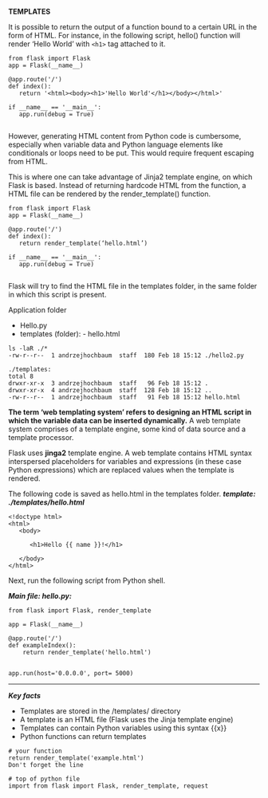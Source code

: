 
**TEMPLATES**

It is possible to return the output of a function bound to a certain URL in the form of HTML. For instance, in the following script, hello() function will render ‘Hello World’ with ```<h1>``` tag attached to it.

```
from flask import Flask
app = Flask(__name__)

@app.route('/')
def index():
   return '<html><body><h1>'Hello World'</h1></body></html>'

if __name__ == '__main__':
   app.run(debug = True)
   
```
   
However, generating HTML content from Python code is cumbersome, especially when variable data and Python language elements like conditionals or loops need to be put. This would require frequent escaping from HTML.

This is where one can take advantage of Jinja2 template engine, on which Flask is based. Instead of returning hardcode HTML from the function, a HTML file can be rendered by the render_template() function.

```
from flask import Flask
app = Flask(__name__)

@app.route('/')
def index():
   return render_template(‘hello.html’)

if __name__ == '__main__':
   app.run(debug = True)
   
```
Flask will try to find the HTML file in the templates folder, in the same folder in which this script is present.

Application folder
- Hello.py
- templates (folder):
      - hello.html
      
```
ls -laR ./*
-rw-r--r--  1 andrzejhochbaum  staff  180 Feb 18 15:12 ./hello2.py

./templates:
total 8
drwxr-xr-x  3 andrzejhochbaum  staff   96 Feb 18 15:12 .
drwxr-xr-x  4 andrzejhochbaum  staff  128 Feb 18 15:12 ..
-rw-r--r--  1 andrzejhochbaum  staff   91 Feb 18 15:12 hello.html

```




**The term ‘web templating system’ refers to designing an HTML script in which the variable data can be inserted dynamically.** A web template system comprises of a template engine, some kind of data source and a template processor.

Flask uses **jinga2** template engine. A web template contains HTML syntax interspersed placeholders for variables and expressions (in these case Python expressions) which are replaced values when the template is rendered.

The following code is saved as hello.html in the templates folder.
***template: ./templates/hello.html***
```
<!doctype html>
<html>
   <body>
   
      <h1>Hello {{ name }}!</h1>
      
   </body>
</html>

```
Next, run the following script from Python shell.

***Main file: hello.py:***

```
from flask import Flask, render_template

app = Flask(__name__)

@app.route('/')
def exampleIndex():
    return render_template('hello.html')


app.run(host='0.0.0.0', port= 5000)

```


***


***Key facts***

* Templates are stored in the /templates/ directory
* A template is an HTML file (Flask uses the Jinja template engine)
* Templates can contain Python variables using this syntax {‌{x}}
* Python functions can return templates

```
# your function
return render_template('example.html')
Don't forget the line

# top of python file
import from flask import Flask, render_template, request
```


